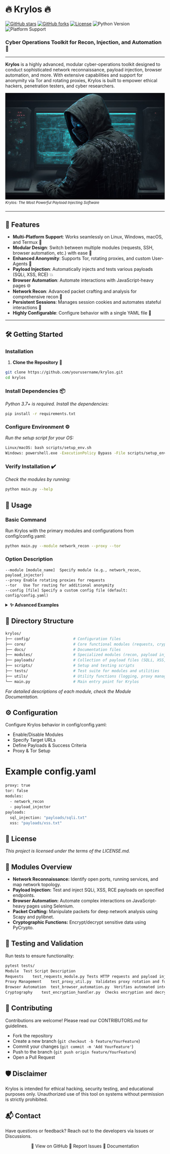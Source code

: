 # 🔥 **Krylos** 🔥

[![GitHub stars](https://img.shields.io/github/stars/Rogue-Payload/Krylos?style=social)](https://github.com/Rogue-Payload/Krylos/stargazers)
[![GitHub forks](https://img.shields.io/github/forks/Rogue-Payload/Krylos?style=social)](https://github.com/Rogue-Payload/Krylos/network/members)
[![License](https://img.shields.io/github/license/Rogue-Payload/Krylos)](https://github.com/Rogue-Payload/Krylos/blob/master/LICENSE.md)
![Python Version](https://img.shields.io/badge/Python-3.7%2B-blue)
![Platform Support](https://img.shields.io/badge/Platform-Linux%20%7C%20Windows%20%7C%20macOS-orange)


### **Cyber Operations Toolkit for Recon, Injection, and Automation** 🚀

---

**Krylos** is a highly advanced, modular cyber-operations toolkit designed to conduct sophisticated network reconnaissance, payload injection, browser automation, and more. With extensive capabilities and support for anonymity via Tor and rotating proxies, Krylos is built to empower ethical hackers, penetration testers, and cyber researchers.

![Demo](krylos.jpg)  
<sup>*Krylos: The Most Powerful Payload Injecting Software*</sup>

---

## 🎯 **Features**
- **Multi-Platform Support**: Works seamlessly on Linux, Windows, macOS, and Termux 📱
- **Modular Design**: Switch between multiple modules (requests, SSH, browser automation, etc.) with ease 🔄
- **Enhanced Anonymity**: Supports Tor, rotating proxies, and custom User-Agents 🔐
- **Payload Injection**: Automatically injects and tests various payloads (SQLi, XSS, RCE) 💥
- **Browser Automation**: Automate interactions with JavaScript-heavy pages 🌐
- **Network Recon**: Advanced packet crafting and analysis for comprehensive recon 📡
- **Persistent Sessions**: Manages session cookies and automates stateful interactions 🔄
- **Highly Configurable**: Configure behavior with a single YAML file 🔧

---

## 🛠️ **Getting Started**

### **Installation**

1. **Clone the Repository** 📂
```bash
git clone https://github.com/yourusername/krylos.git
cd krylos
```
### Install Dependencies 📦
_Python 3.7+ is required. Install the dependencies:_
```bash
pip install -r requirements.txt
```
### Configure Environment ⚙️
_Run the setup script for your OS:_
```bash
Linux/macOS: bash scripts/setup_env.sh
Windows: powershell.exe -ExecutionPolicy Bypass -File scripts/setup_env.ps1
```
### Verify Installation ✔️
_Check the modules by running:_
```bash
python main.py --help
```
## 🚀 Usage
### Basic Command
Run Krylos with the primary modules and configurations from config/config.yaml:
```bash
python main.py --module network_recon --proxy --tor
```
### Option	Description
```
--module [module_name]	Specify module (e.g., network_recon, payload_injector)
--proxy	Enable rotating proxies for requests
--tor	Use Tor routing for additional anonymity
--config [file]	Specify a custom config file (default: config/config.yaml)
```
<details> <summary><strong>✨ Advanced Examples</strong></summary>

Run with specific payloads and User-Agents:
```bash
python main.py --module payload_injector --proxy --config config/advanced.yaml
```
Automate a JavaScript-heavy interaction:
```bash
python main.py --module browser_automation
```
</details>

## 📂 Directory Structure
```bash
krylos/
├── config/                   # Configuration files
├── core/                     # Core functional modules (requests, crypto, automation)
├── docs/                     # Documentation files
├── modules/                  # Specialized modules (recon, payload injection)
├── payloads/                 # Collection of payload files (SQLi, XSS, etc.)
├── scripts/                  # Setup and testing scripts
├── tests/                    # Test suite for modules and utilities
├── utils/                    # Utility functions (logging, proxy management)
└── main.py                   # Main entry point for Krylos
```
_For detailed descriptions of each module, check the Module Documentation._

## ⚙️ Configuration
Configure Krylos behavior in config/config.yaml:
* Enable/Disable Modules
* Specify Target URLs
* Define Payloads & Success Criteria
* Proxy & Tor Setup

# Example config.yaml
```bash
proxy: true
tor: false
modules:
  - network_recon
  - payload_injector
payloads:
  sql_injection: "payloads/sqli.txt"
  xss: "payloads/xss.txt"
```
## 📜 License
_This project is licensed under the terms of the LICENSE.md._

## 🤖 Modules Overview
* **Network Reconnaissance:** Identify open ports, running services, and map network topology.
* **Payload Injection:** Test and inject SQLi, XSS, RCE payloads on specified endpoints.
* **Browser Automation:** Automate complex interactions on JavaScript-heavy pages using Selenium.
* **Packet Crafting:** Manipulate packets for deep network analysis using Scapy and pylibnet.
* **Cryptographic Functions:** Encrypt/decrypt sensitive data using PyCrypto.

## 🧪 Testing and Validation
Run tests to ensure functionality:
```bash
pytest tests/
Module	Test Script	Description
Requests	test_requests_module.py	Tests HTTP requests and payload injection
Proxy Management	test_proxy_util.py	Validates proxy rotation and functionality
Browser Automation	test_browser_automation.py	Verifies automated interactions on web pages
Cryptography	test_encryption_handler.py	Checks encryption and decryption routines
```
## 🤝 Contributing
Contributions are welcome! Please read our CONTRIBUTORS.md for guidelines.

* Fork the repository
* Create a new branch (`git checkout -b feature/YourFeature`)
* Commit your changes (`git commit -m 'Add YourFeature'`)
* Push to the branch (`git push origin feature/YourFeature`)
* Open a Pull Request

## 🛡️ Disclaimer
Krylos is intended for ethical hacking, security testing, and educational purposes only. Unauthorized use of this tool on systems without permission is strictly prohibited.

## 📬 Contact
Have questions or feedback? Reach out to the developers via Issues or Discussions.
<div align="center">
🔹 View on GitHub
🔹 Report Issues
🔹 Documentation
</div> 

